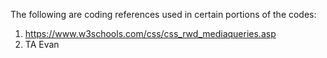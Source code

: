 The following are coding references used in certain portions of the codes: 
1. https://www.w3schools.com/css/css_rwd_mediaqueries.asp
2. TA Evan